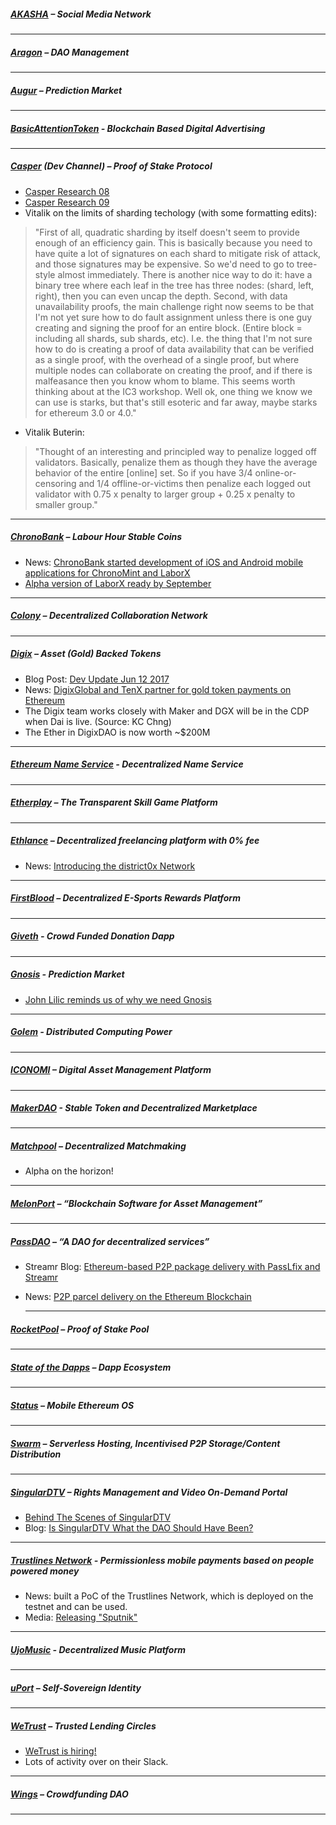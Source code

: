 
##### [AKASHA](http://akasha.world/) – Social Media Network


---
##### [Aragon](http://aragon.one/) – DAO Management


---
##### [Augur](https://augur.net/) – Prediction Market


---
##### [BasicAttentionToken](https://basicattentiontoken.org/) - Blockchain Based Digital Advertising


---  
##### [Casper](https://blog.ethereum.org/2015/08/01/introducing-casper-friendly-ghost/) (Dev Channel) – Proof of Stake Protocol
- [Casper Research 08](https://www.youtube.com/watch?v=YpXIFc040Rc&feature=youtu.be)
- [Casper Research 09](https://www.youtube.com/watch?v=IciqqVZKnns)
- Vitalik on the limits of sharding techology (with some formatting edits):
 >"First of all, quadratic sharding by itself doesn't seem to provide enough of an efficiency gain. This is basically because you need to have quite a lot of signatures on each shard to mitigate risk of attack, and those signatures may be expensive. So we'd need to go to tree-style almost immediately. There is another nice way to do it: have a binary tree where each leaf in the tree has three nodes: (shard, left, right), then you can even uncap the depth. Second, with data unavailability proofs, the main challenge right now seems to be that I'm not yet sure how to do fault assignment unless there is one guy creating and signing the proof for an entire block. (Entire block = including all shards, sub shards, etc). I.e. the thing that I'm not sure how to do is creating a proof of data availability that can be verified as a single proof, with the overhead of a single proof, but where multiple nodes can collaborate on creating the proof, and if there is malfeasance then you know whom to blame. This seems worth thinking about at the IC3 workshop. Well ok, one thing we know we can use is starks, but that's still esoteric and far away, maybe starks for ethereum 3.0 or 4.0."
- Vitalik Buterin:
 >"Thought of an interesting and principled way to penalize logged off validators. Basically, penalize them as though they have the average behavior of the entire [online] set. So if you have 3/4 online-or-censoring and 1/4 offline-or-victims then penalize each logged out validator with 0.75 x penalty to larger group + 0.25 x penalty to smaller group."
---
##### [ChronoBank](http://chronobank.io/) – Labour Hour Stable Coins
- News: [ChronoBank started development of iOS and Android mobile applications for ChronoMint and LaborX](https://twitter.com/ChronobankNews/status/872761521348026368)
- [Alpha version of LaborX ready by September](https://twitter.com/ChronobankNews/status/871970548531707904)

---
##### [Colony](http://colony.io/) – Decentralized Collaboration Network


---
##### [Digix](https://digix.io/) – Asset (Gold) Backed Tokens
- Blog Post: [Dev Update Jun 12 2017](https://medium.com/@Digix/core-dev-update-jun-12-2017-dfc716fed9a3)
- News: [DigixGlobal and TenX partner for gold token payments on Ethereum](http://www.ibtimes.co.uk/digixglobal-tenx-partner-gold-token-payments-ethereum-1624935)
- The Digix team works closely with Maker and DGX will be in the CDP when Dai is live. (Source: KC Chng)
- The Ether in DigixDAO is now worth ~$200M
---
##### [Ethereum Name Service](https://ens.codetract.io) - Decentralized Name Service


---
##### [Etherplay](http://etherplay.io) – The Transparent Skill Game Platform


---
##### [Ethlance](http://ethlance.com/) – Decentralized freelancing platform with 0% fee
- News: [Introducing the district0x Network](https://blog.district0x.io/introducing-the-district0x-network-5d45a72d364a)

---
##### [FirstBlood](https://firstblood.io/) – Decentralized E-Sports Rewards Platform


---
##### [Giveth](http://www.giveth.io/) - Crowd Funded Donation Dapp


---
##### [Gnosis](https://gnosis.pm/) - Prediction Market 
- [John Lilic reminds us of why we need Gnosis](https://twitter.com/gnosisPM/status/872449008287047681)

---  
##### [Golem](https://golem.network/) - Distributed Computing Power


---
##### [ICONOMI](https://iconomi.net/) – Digital Asset Management Platform

---
##### [MakerDAO](http://makerdao.com/) - Stable Token and Decentralized Marketplace


---
##### [Matchpool](http://matchpool.co/) – Decentralized Matchmaking
- Alpha on the horizon!

---
##### [MelonPort](https://melonport.com/) – “Blockchain Software for Asset Management”


---
##### [PassDAO](https://forum.passdao.org/) – “A DAO for decentralized services”
- Streamr Blog: [Ethereum-based P2P package delivery with PassLfix and Streamr](http://blog.streamr.com/2017/06/ethereum-based-peer-to-peer-package-delivery-with-passlfix-and-streamr/)
- News: [P2P parcel delivery on the Ethereum Blockchain](https://www.ethnews.com/peer-to-peer-parcel-delivery-on-the-ethereum-blockchain)
  
  ---
##### [RocketPool](http://www.rocketpool.net/) – Proof of Stake Pool


---
##### [State of the Dapps](https://dapps.ethercasts.com/) – Dapp Ecosystem


---
##### [Status](http://status.im/) – Mobile Ethereum OS


---
##### [Swarm](http://swarm-gateways.net/bzz:/theswarm.eth/) – Serverless Hosting, Incentivised P2P Storage/Content Distribution


---
##### [SingularDTV](https://singulardtv.com/) – Rights Management and Video On-Demand Portal
- [Behind The Scenes of SingularDTV](https://www.youtube.com/watch?v=Vvrd-2i7or0)
- Blog: [Is SingularDTV What the DAO Should Have Been?](https://medium.com/@SingularDTV/is-singulardtv-what-the-dao-should-have-been-a4b159306342)

---
##### [Trustlines Network](http://trustlines.network) - Permissionless mobile payments based on people powered money
- News: built a PoC of the Trustlines Network, which is deployed on the testnet and can be used.
- Media: [Releasing "Sputnik"](https://medium.com/@Trustlines_Net/trustlines-network-preview-releasing-sputnik-9d8c6f8fe5a1)

---
##### [UjoMusic](https://ujomusic.com/) - Decentralized Music Platform


---  
##### [uPort](https://www.uport.me/) – Self-Sovereign Identity 


---
##### [WeTrust](https://www.wetrust.io/) – Trusted Lending Circles
- [WeTrust is hiring!](https://twitter.com/MiniBabyWhale/status/872204825852641280)
- Lots of activity over on their Slack.

---
##### [Wings](https://wings.ai/) – Crowdfunding DAO


---

